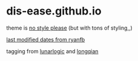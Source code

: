 # dis-ease.github.io

theme is [no style please](https://github.com/riggraz/no-style-please) (but with tons of styling,,)

[last modified dates from ryanfb](https://ryanfb.github.io/etc/2020/04/27/last_modified_dates_for_github_pages_jekyll_posts.html)

tagging from [lunarlogic](https://blog.lunarlogic.io/2019/managing-tags-in-jekyll-blog-easily/) and [longqian](https://longqian.me/2017/02/09/github-jekyll-tag/)


